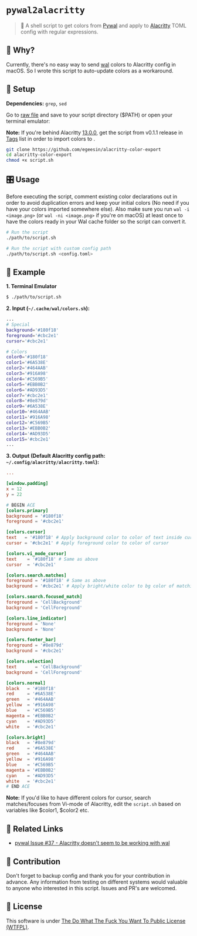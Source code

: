 # `pywal2alacritty`

> 🎨 A shell script to get colors from [Pywal](https://github.com/dylanaraps/pywal) and apply to [Alacritty](https://alacritty.org/config-alacritty.html) TOML config with regular expressions.

## 🤔 Why?
Currently, there's no easy way to send [wal](https://github.com/dylanaraps/pywal/) colors to Alacritty config in macOS. So I wrote this script to auto-update colors as a workaround.

## 🔽 Setup
**Dependencies:** `grep`, `sed`

Go to [raw file](https://github.com/egeesin/alacritty-color-export/raw/master/script.sh) and save to your script directory ($PATH) or open your terminal emulator:

**Note:** If you're behind Alacritty [13.0.0](https://alacritty.org/changelog_0_13_0.html), get the script from v0.1.1 release in [Tags](https://github.com/egeesin/pywal2alacritty/tags) list in order to import colors to .

```sh
git clone https://github.com/egeesin/alacritty-color-export
cd alacritty-color-export
chmod +x script.sh
```

## 🎛️ Usage
Before executing the script, comment existing color declarations out in order to avoid duplication errors and keep your initial colors (No need if you have your colors imported somewhere else).
Also make sure you run ``wal -i <image.png>`` (or ``wal -ni <image.png>`` if you're on macOS) at least once to have the colors ready in your Wal cache folder so the script can convert it.

```sh
# Run the script
./path/to/script.sh

# Run the script with custom config path
./path/to/script.sh <config.toml>
```

## 🚧 Example

**1. Terminal Emulator**
```sh
$ ./path/to/script.sh
```

**2. Input (`~/.cache/wal/colors.sh`):**
```sh
...
# Special
background='#180f18'
foreground='#cbc2e1'
cursor='#cbc2e1'

# Colors
color0='#180f18'
color1='#6A538E'
color2='#464AAB'
color3='#916A98'
color4='#C569B5'
color5='#EBB0B2'
color6='#AD93D5'
color7='#cbc2e1'
color8='#8e879d'
color9='#6A538E'
color10='#464AAB'
color11='#916A98'
color12='#C569B5'
color13='#EBB0B2'
color14='#AD93D5'
color15='#cbc2e1'
...
```

**3. Output (Default Alacritty config path: `~/.config/alacritty/alacritty.toml`):**
```toml
...

[window.padding]
x = 12
y = 22

# BEGIN ACE
[colors.primary]
background = '#180f18'
foreground = '#cbc2e1'

[colors.cursor]
text   = '#180f18' # Apply background color to color of text inside cursor
cursor = '#cbc2e1' # Apply foreground color to color of cursor

[colors.vi_mode_cursor]
text    = '#180f18' # Same as above
cursor  = '#cbc2e1'

[colors.search.matches]
foreground = '#180f18' # Same as above
background = '#cbc2e1' # Apply bright/white color to bg color of matching search

[colors.search.focused_match]
foreground = 'CellBackground'
background = 'CellForeground'

[colors.line_indicator]
foreground = 'None'
background = 'None'

[colors.footer_bar]
foreground = '#8e879d'
background = '#cbc2e1'

[colors.selection]
text       = 'CellBackground'
background = 'CellForeground'

[colors.normal]
black   = '#180f18'
red     = '#6A538E'
green   = '#464AAB'
yellow  = '#916A98'
blue    = '#C569B5'
magenta = '#EBB0B2'
cyan    = '#AD93D5'
white   = '#cbc2e1'

[colors.bright]
black   = '#8e879d'
red     = '#6A538E'
green   = '#464AAB'
yellow  = '#916A98'
blue    = '#C569B5'
magenta = '#EBB0B2'
cyan    = '#AD93D5'
white   = '#cbc2e1'
# END ACE
```
**Note:** If you'd like to have different colors for cursor, search matches/focuses from Vi-mode of Alacritty, edit the `script.sh` based on variables like $color1, $color2 etc.

## 🔗 Related Links
- [pywal Issue #37 - Alacritty doesn't seem to be working with wal](https://github.com/dylanaraps/pywal/issues/37)

## 🤝 Contribution
Don't forget to backup config and thank you for your contribution in advance. Any information from testing on different systems would valuable to anyone who interested in this script. Issues and PR's are welcomed.

## 🤷 License
This software is under [The Do What The Fuck You Want To Public License (WTFPL)](http://www.wtfpl.net/about/).
